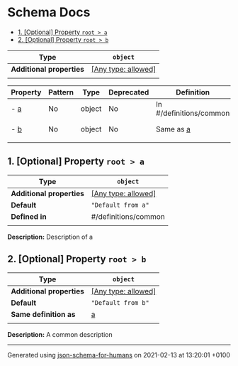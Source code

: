 # Schema Docs

- [1. [Optional] Property `root > a`](#a)
- [2. [Optional] Property `root > b`](#b)

| Type | `object` |
| ---- | --- |
| **Additional properties** |[[Any type: allowed]](# "Additional Properties of any type are allowed.")|
|  |  |

| Property | Pattern | Type | Deprecated | Definition | Title/Description |
| -------- | ------- | ---- | ---------- | ---------- | ----------------- |
|-  [a](#a)|No|object|No| In #/definitions/common|Description of a|
|-  [b](#b)|No|object|No| Same as [a](#a)|A common description|
|  |  |  |  |  |

## <a name="a"></a>1. [Optional] Property `root > a`

| Type | `object` |
| ---- | --- |
| **Additional properties** |[[Any type: allowed]](# "Additional Properties of any type are allowed.")|
| **Default** | `"Default from a"` |
| **Defined in** | #/definitions/common |
|  |  |

**Description:** Description of a

## <a name="b"></a>2. [Optional] Property `root > b`

| Type | `object` |
| ---- | --- |
| **Additional properties** |[[Any type: allowed]](# "Additional Properties of any type are allowed.")|
| **Default** | `"Default from b"` |
| **Same definition as** | [a](#a) |
|  |  |

**Description:** A common description

----------------------------------------------------------------------------------------------------------------------------
Generated using [json-schema-for-humans](https://github.com/coveooss/json-schema-for-humans) on 2021-02-13 at 13:20:01 +0100